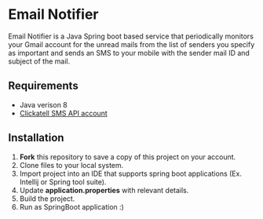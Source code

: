 # Email Notifier
Email Notifier is a Java Spring boot based service that periodically monitors your Gmail account for the unread mails from the list of senders you specify as important and sends an SMS to your mobile with the sender mail ID and subject of the mail.

## Requirements
- Java verison 8
- [Clickatell SMS API account](https://www.clickatell.com/products/sms-api/)

## Installation
1. **Fork** this repository to save a copy of this project on your account.
2. Clone files to your local system.
3. Import project into an IDE that supports spring boot applications (Ex. Intellij or Spring tool suite).
4. Update **application.properties** with relevant details.
5. Build the project.
6. Run as SpringBoot application :)
